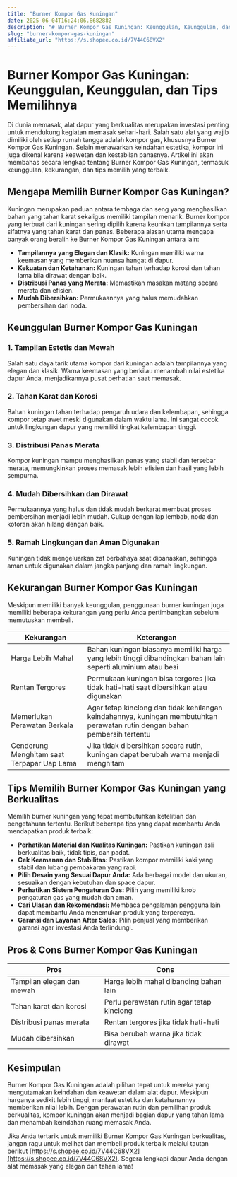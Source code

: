 ```yaml
---
title: "Burner Kompor Gas Kuningan"
date: 2025-06-04T16:24:06.868288Z
description: "# Burner Kompor Gas Kuningan: Keunggulan, Keunggulan, dan Tips Memilihnya..."
slug: "burner-kompor-gas-kuningan"
affiliate_url: "https://s.shopee.co.id/7V44C68VX2"
---
```

# Burner Kompor Gas Kuningan: Keunggulan, Keunggulan, dan Tips Memilihnya

Di dunia memasak, alat dapur yang berkualitas merupakan investasi penting untuk mendukung kegiatan memasak sehari-hari. Salah satu alat yang wajib dimiliki oleh setiap rumah tangga adalah kompor gas, khususnya Burner Kompor Gas Kuningan. Selain menawarkan keindahan estetika, kompor ini juga dikenal karena keawetan dan kestabilan panasnya. Artikel ini akan membahas secara lengkap tentang Burner Kompor Gas Kuningan, termasuk keunggulan, kekurangan, dan tips memilih yang terbaik.

## Mengapa Memilih Burner Kompor Gas Kuningan?

Kuningan merupakan paduan antara tembaga dan seng yang menghasilkan bahan yang tahan karat sekaligus memiliki tampilan menarik. Burner kompor yang terbuat dari kuningan sering dipilih karena keunikan tampilannya serta sifatnya yang tahan karat dan panas. Beberapa alasan utama mengapa banyak orang beralih ke Burner Kompor Gas Kuningan antara lain:

- **Tampilannya yang Elegan dan Klasik:** Kuningan memiliki warna keemasan yang memberikan nuansa hangat di dapur.
- **Kekuatan dan Ketahanan:** Kuningan tahan terhadap korosi dan tahan lama bila dirawat dengan baik.
- **Distribusi Panas yang Merata:** Memastikan masakan matang secara merata dan efisien.
- **Mudah Dibersihkan:** Permukaannya yang halus memudahkan pembersihan dari noda.

## Keunggulan Burner Kompor Gas Kuningan

### 1. Tampilan Estetis dan Mewah

Salah satu daya tarik utama kompor dari kuningan adalah tampilannya yang elegan dan klasik. Warna keemasan yang berkilau menambah nilai estetika dapur Anda, menjadikannya pusat perhatian saat memasak.

### 2. Tahan Karat dan Korosi

Bahan kuningan tahan terhadap pengaruh udara dan kelembapan, sehingga kompor tetap awet meski digunakan dalam waktu lama. Ini sangat cocok untuk lingkungan dapur yang memiliki tingkat kelembapan tinggi.

### 3. Distribusi Panas Merata

Kompor kuningan mampu menghasilkan panas yang stabil dan tersebar merata, memungkinkan proses memasak lebih efisien dan hasil yang lebih sempurna.

### 4. Mudah Dibersihkan dan Dirawat

Permukaannya yang halus dan tidak mudah berkarat membuat proses pembersihan menjadi lebih mudah. Cukup dengan lap lembab, noda dan kotoran akan hilang dengan baik.

### 5. Ramah Lingkungan dan Aman Digunakan

Kuningan tidak mengeluarkan zat berbahaya saat dipanaskan, sehingga aman untuk digunakan dalam jangka panjang dan ramah lingkungan.

## Kekurangan Burner Kompor Gas Kuningan

Meskipun memiliki banyak keunggulan, penggunaan burner kuningan juga memiliki beberapa kekurangan yang perlu Anda pertimbangkan sebelum memutuskan membeli.

| **Kekurangan** | **Keterangan** |
|----------------|----------------|
| Harga Lebih Mahal | Bahan kuningan biasanya memiliki harga yang lebih tinggi dibandingkan bahan lain seperti aluminium atau besi |
| Rentan Tergores | Permukaan kuningan bisa tergores jika tidak hati-hati saat dibersihkan atau digunakan |
| Memerlukan Perawatan Berkala | Agar tetap kinclong dan tidak kehilangan keindahannya, kuningan membutuhkan perawatan rutin dengan bahan pembersih tertentu |
| Cenderung Menghitam saat Terpapar Uap Lama | Jika tidak dibersihkan secara rutin, kuningan dapat berubah warna menjadi menghitam |

## Tips Memilih Burner Kompor Gas Kuningan yang Berkualitas

Memilih burner kuningan yang tepat membutuhkan ketelitian dan pengetahuan tertentu. Berikut beberapa tips yang dapat membantu Anda mendapatkan produk terbaik:

- **Perhatikan Material dan Kualitas Kuningan:** Pastikan kuningan asli berkualitas baik, tidak tipis, dan padat.
- **Cek Keamanan dan Stabilitas:** Pastikan kompor memiliki kaki yang stabil dan lubang pembakaran yang rapi.
- **Pilih Desain yang Sesuai Dapur Anda:** Ada berbagai model dan ukuran, sesuaikan dengan kebutuhan dan space dapur.
- **Perhatikan Sistem Pengaturan Gas:** Pilih yang memiliki knob pengaturan gas yang mudah dan aman.
- **Cari Ulasan dan Rekomendasi:** Membaca pengalaman pengguna lain dapat membantu Anda menemukan produk yang terpercaya.
- **Garansi dan Layanan After Sales:** Pilih penjual yang memberikan garansi agar investasi Anda terlindungi.

## Pros & Cons Burner Kompor Gas Kuningan

| **Pros** | **Cons** |
|------------|--------------|
| Tampilan elegan dan mewah | Harga lebih mahal dibanding bahan lain |
| Tahan karat dan korosi | Perlu perawatan rutin agar tetap kinclong |
| Distribusi panas merata | Rentan tergores jika tidak hati-hati |
| Mudah dibersihkan | Bisa berubah warna jika tidak dirawat |

## Kesimpulan

Burner Kompor Gas Kuningan adalah pilihan tepat untuk mereka yang mengutamakan keindahan dan keawetan dalam alat dapur. Meskipun harganya sedikit lebih tinggi, manfaat estetika dan ketahanannya memberikan nilai lebih. Dengan perawatan rutin dan pemilihan produk berkualitas, kompor kuningan akan menjadi bagian dapur yang tahan lama dan menambah keindahan ruang memasak Anda.

Jika Anda tertarik untuk memiliki Burner Kompor Gas Kuningan berkualitas, jangan ragu untuk melihat dan membeli produk terbaik melalui tautan berikut [https://s.shopee.co.id/7V44C68VX2](https://s.shopee.co.id/7V44C68VX2). Segera lengkapi dapur Anda dengan alat memasak yang elegan dan tahan lama!